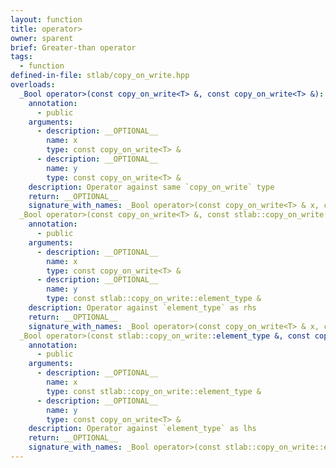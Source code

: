 ```yaml
---
layout: function
title: operator>
owner: sparent
brief: Greater-than operator
tags:
  - function
defined-in-file: stlab/copy_on_write.hpp
overloads:
  _Bool operator>(const copy_on_write<T> &, const copy_on_write<T> &):
    annotation:
      - public
    arguments:
      - description: __OPTIONAL__
        name: x
        type: const copy_on_write<T> &
      - description: __OPTIONAL__
        name: y
        type: const copy_on_write<T> &
    description: Operator against same `copy_on_write` type
    return: __OPTIONAL__
    signature_with_names: _Bool operator>(const copy_on_write<T> & x, const copy_on_write<T> & y)
  _Bool operator>(const copy_on_write<T> &, const stlab::copy_on_write::element_type &):
    annotation:
      - public
    arguments:
      - description: __OPTIONAL__
        name: x
        type: const copy_on_write<T> &
      - description: __OPTIONAL__
        name: y
        type: const stlab::copy_on_write::element_type &
    description: Operator against `element_type` as rhs
    return: __OPTIONAL__
    signature_with_names: _Bool operator>(const copy_on_write<T> & x, const stlab::copy_on_write::element_type & y)
  _Bool operator>(const stlab::copy_on_write::element_type &, const copy_on_write<T> &):
    annotation:
      - public
    arguments:
      - description: __OPTIONAL__
        name: x
        type: const stlab::copy_on_write::element_type &
      - description: __OPTIONAL__
        name: y
        type: const copy_on_write<T> &
    description: Operator against `element_type` as lhs
    return: __OPTIONAL__
    signature_with_names: _Bool operator>(const stlab::copy_on_write::element_type & x, const copy_on_write<T> & y)
---
```

